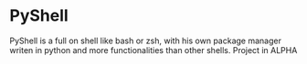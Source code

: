 # PyShell
PyShell is a full on shell like bash or zsh, with his own package manager writen in python and more functionalities than other shells. Project in ALPHA
